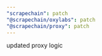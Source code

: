 ```yaml
---
"scrapechain": patch
"@scrapechain/oxylabs": patch
"@scrapechain/proxy": patch
---
```


updated proxy logic

